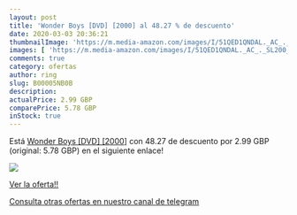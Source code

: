 ```yaml
---
layout: post
title: 'Wonder Boys [DVD] [2000] al 48.27 % de descuento'
date: 2020-03-03 20:36:21
thumbnailImage: 'https://m.media-amazon.com/images/I/51QED1QNDAL._AC_._SL200_.jpg'
images: [ 'https://m.media-amazon.com/images/I/51QED1QNDAL._AC_._SL200_.jpg' ]
comments: true
category: ofertas
author: ring
slug: B00005NB0B
description:
actualPrice: 2.99 GBP
comparePrice: 5.78 GBP
inStock: true
---
```


Está [Wonder Boys [DVD] [2000]](https://www.amazon.com/dp/B00005NB0B/?tag=redken08-20) con 48.27 de descuento por 2.99 GBP (original: 5.78 GBP) en el siguiente enlace!

[![](https://m.media-amazon.com/images/I/51QED1QNDAL._AC_._SL200_.jpg)](https://www.amazon.com/dp/B00005NB0B/?tag=redken08-20)

[Ver la oferta!!](https://www.amazon.com/dp/B00005NB0B/?tag=redken08-20)

[Consulta otras ofertas en nuestro canal de telegram](https://t.me/s/ofertas25)

